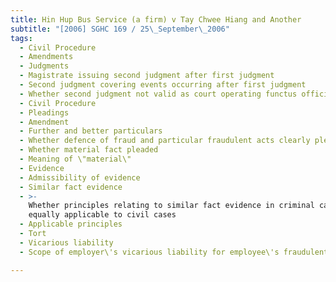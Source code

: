 ```yaml
---
title: Hin Hup Bus Service (a firm) v Tay Chwee Hiang and Another
subtitle: "[2006] SGHC 169 / 25\_September\_2006"
tags:
  - Civil Procedure
  - Amendments
  - Judgments
  - Magistrate issuing second judgment after first judgment
  - Second judgment covering events occurring after first judgment
  - Whether second judgment not valid as court operating functus officio
  - Civil Procedure
  - Pleadings
  - Amendment
  - Further and better particulars
  - Whether defence of fraud and particular fraudulent acts clearly pleaded
  - Whether material fact pleaded
  - Meaning of \"material\"
  - Evidence
  - Admissibility of evidence
  - Similar fact evidence
  - >-
    Whether principles relating to similar fact evidence in criminal cases
    equally applicable to civil cases
  - Applicable principles
  - Tort
  - Vicarious liability
  - Scope of employer\'s vicarious liability for employee\'s fraudulent acts

---
```


